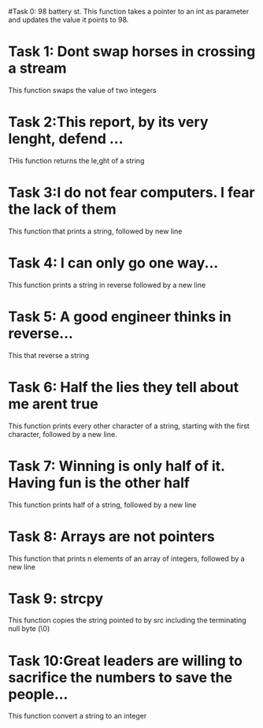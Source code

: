#Task 0: 98 battery st.
This function takes a pointer to an int as parameter and updates the value it points to 98.

# Task 1: Dont swap horses in crossing a stream
This function swaps the value of two integers

# Task 2:This report, by its very lenght, defend ...
THis function returns the le,ght of a string 

# Task 3:I do not fear computers. I fear the lack of them
This function that prints a string, followed by new line

# Task 4: I can only go one way...
This function prints a string in reverse followed by a new line

# Task 5: A good engineer thinks in reverse...
This that reverse a string 

# Task 6: Half the lies they tell about me arent true
This function prints every other character of a string, starting with the first character, followed by a new line.

# Task 7: Winning is only half of it. Having fun is the other half
This function prints half of a string, followed by a new line

# Task 8: Arrays are not pointers
This function that prints n elements of an array of integers, followed by a new line

# Task 9: strcpy
This function copies the string pointed to by src including the terminating null byte (\0)

# Task 10:Great leaders are willing to sacrifice the numbers to save the people...
This function convert a string to an integer
